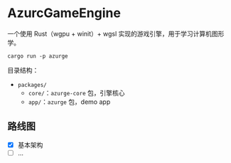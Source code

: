 # AzurcGameEngine

一个使用 Rust（wgpu + winit）+ wgsl 实现的游戏引擎，用于学习计算机图形学。

```
cargo run -p azurge
```

目录结构：
- `packages/`
    - `core/`：`azurge-core` 包，引擎核心
    - `app/`：`azurge` 包，demo app

## 路线图

- [x] 基本架构
- [ ] ...
